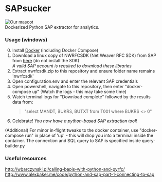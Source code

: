 # SAPsucker  
![Our mascot](https://github.com/joshua-barber/SAPsucker/blob/master/SAPsucker.PNG)  
Dockerized Python SAP extractor for analytics.  


### Usage (windows)
0) Install [Docker](https://docs.docker.com/docker-for-windows/install/#start-docker-for-windows) (including Docker Compose)
1) Download a linux copy of NWRFCSDK (Net Weaver RFC SDK) from SAP from [here](http://sap.github.io/PyRFC/install.html) (do not install the SDK)  
    _*A valid SAP account is required to download these libraries*_  
2) Extract nwrfcsdk.zip to this repository and ensure folder name remains 'nwrfcsdk'    
3) Open configuration.env and enter the relevant SAP credentials  
4) Open powershell, navigate to this repository, then enter "docker-compose up" (Watch the logs - this may take some time)  
5) Watch terminal logs for "Download complete" followed by the results data from:  
    >"select MANDT, BUKRS, BUTXT from T001 where BUKRS <> 0"  
6) Celebrate! *You now have a python-based SAP extraction tool!*

(Additional) For minor in-flight tweaks to the docker container, use "docker-compose run" in place of 'up' - this will drop you into a terminal inside the container. The connection and SQL query to SAP is specified inside query-builder.py  


### Useful resources  
http://wbarczynski.pl/calling-bapis-with-python-and-pyrfc/  
http://www.alexbaker.me/code/python-and-sap-part-1-connecting-to-sap  
